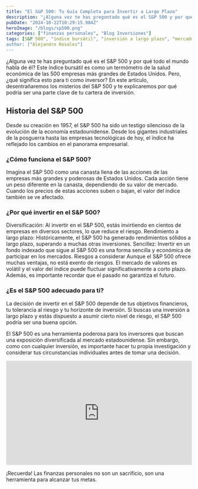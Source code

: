 ```yaml
---
title: "El S&P 500: Tu Guía Completa para Invertir a Largo Plazo"
description: "¿Alguna vez te has preguntado qué es el S&P 500 y por qué todo el mundo habla de él? Este índice bursátil es como un termómetro de la salud económica de las 500 empresas más grandes de Estados Unidos. Pero, ¿qué significa esto para ti como inversor? En este artículo, desentrañaremos los misterios del S&P 500 y te explicaremos por qué podría ser una parte clave de tu cartera de inversión."
pubDate: "2024-10-22T10:29:15.984Z"
heroImage: "/blogs/sp500.png"
categories: ["finanzas personales", "Blog Inversiones"]
tags: [S&P 500", "índice bursátil", "inversión a largo plazo", "mercado de valores", "Estados Unidos"]
author: ["Alejandro Rosales"]
---
```


¿Alguna vez te has preguntado qué es el S&P 500 y por qué todo el mundo habla de él? Este índice bursátil es como un termómetro de la salud económica de las 500 empresas más grandes de Estados Unidos. Pero, ¿qué significa esto para ti como inversor? En este artículo, desentrañaremos los misterios del S&P 500 y te explicaremos por qué podría ser una parte clave de tu cartera de inversión.

## Historia del S&P 500
Desde su creación en 1957, el S&P 500 ha sido un testigo silencioso de la evolución de la economía estadounidense. Desde los gigantes industriales de la posguerra hasta las empresas tecnológicas de hoy, el índice ha reflejado los cambios en el panorama empresarial.

### ¿Cómo funciona el S&P 500?
Imagina el S&P 500 como una canasta llena de las acciones de las empresas más grandes y poderosas de Estados Unidos. Cada acción tiene un peso diferente en la canasta, dependiendo de su valor de mercado. Cuando los precios de estas acciones suben o bajan, el valor del índice también se ve afectado.

### ¿Por qué invertir en el S&P 500?
Diversificación: Al invertir en el S&P 500, estás invirtiendo en cientos de empresas en diversos sectores, lo que reduce el riesgo.
Rendimiento a largo plazo: Históricamente, el S&P 500 ha generado rendimientos sólidos a largo plazo, superando a muchas otras inversiones.
Sencillez: Invertir en un fondo indexado que sigue al S&P 500 es una forma sencilla y económica de participar en los mercados.
Riesgos a considerar
Aunque el S&P 500 ofrece muchas ventajas, no está exento de riesgos. El mercado de valores es volátil y el valor del índice puede fluctuar significativamente a corto plazo. Además, es importante recordar que el pasado no garantiza el futuro.

### ¿Es el S&P 500 adecuado para ti?
La decisión de invertir en el S&P 500 depende de tus objetivos financieros, tu tolerancia al riesgo y tu horizonte de inversión. Si buscas una inversión a largo plazo y estás dispuesto a asumir cierto nivel de riesgo, el S&P 500 podría ser una buena opción.

El S&P 500 es una herramienta poderosa para los inversores que buscan una exposición diversificada al mercado estadounidense. Sin embargo, como con cualquier inversión, es importante hacer tu propia investigación y considerar tus circunstancias individuales antes de tomar una decisión.

<div class="iframe-container" style="position: relative; width: 100%; height: 0; padding-bottom: 56.25%; overflow: hidden;">
  <iframe width="560" height="315" src="https://www.youtube.com/embed/3VwHRUgELUw?si=hAAMDmNXyvqQwV-Q" title="YouTube video player" frameborder="0" allow="accelerometer; autoplay; clipboard-write; encrypted-media; gyroscope; picture-in-picture; web-share" allowfullscreen style="position: absolute; top: 0; left: 0; width: 100%; height: 100%; border: none;"></iframe>
</div>


¡Recuerda! Las finanzas personales no son un sacrificio, son una herramienta para alcanzar tus metas.
